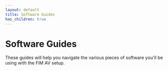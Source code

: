 ```yaml
---
layout: default
title: Software Guides
has_children: true
---
```


# Software Guides

These guides will help you navigate the various pieces of software you'll be using with the FiM AV setup.
